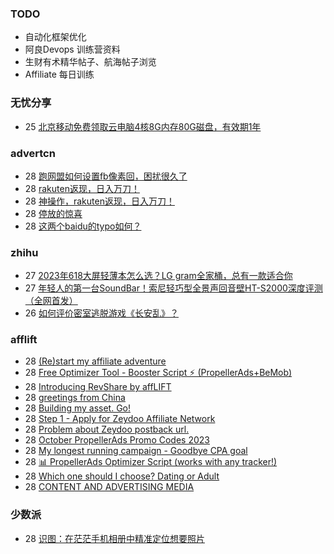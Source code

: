 ### TODO
-  自动化框架优化
-  阿良Devops 训练营资料
-  生财有术精华帖子、航海帖子浏览
-  Affiliate 每日训练

### 无忧分享
<!-- ruyo:START -->
-  25 [北京移动免费领取云电脑4核8G内存80G磁盘，有效期1年](https://51.ruyo.net/18513.html)<!-- ruyo:END -->

### advertcn
<!-- advertcn:START -->
-  28 [跑网盟如何设置fb像素回，困扰很久了](https://www.advertcn.com/forum.php?mod=viewthread&tid=112730)
-  28 [rakuten返现，日入万刀！](https://www.advertcn.com/forum.php?mod=viewthread&tid=112729)
-  28 [神操作，rakuten返现，日入万刀！](https://www.advertcn.com/forum.php?mod=viewthread&tid=112728)
-  28 [停放的惊喜](https://www.advertcn.com/forum.php?mod=viewthread&tid=112727)
-  28 [这两个baidu的typo如何？](https://www.advertcn.com/forum.php?mod=viewthread&tid=112726)<!-- advertcn:END -->

### zhihu
<!-- zhihu:START -->
-  27 [2023年618大屏轻薄本怎么选？LG gram全家桶，总有一款适合你](http://zhuanlan.zhihu.com/p/632641888?utm_campaign=rss&utm_medium=rss&utm_source=rss&utm_content=title)
-  27 [年轻人的第一台SoundBar！索尼轻巧型全景声回音壁HT-S2000深度评测（全网首发）](http://zhuanlan.zhihu.com/p/630990296?utm_campaign=rss&utm_medium=rss&utm_source=rss&utm_content=title)
-  26 [如何评价密室逃脱游戏《长安乱》？](http://www.zhihu.com/question/563950552/answer/3045961312?utm_campaign=rss&utm_medium=rss&utm_source=rss&utm_content=title)<!-- zhihu:END -->

### afflift
<!-- afflift:START -->
-  28 [&lpar;Re&rpar;start my affiliate adventure](https://afflift.com/f/threads/re-start-my-affiliate-adventure.11887/)
-  28 [Free Optimizer Tool - Booster Script ⚡ &lpar;PropellerAds+BeMob&rpar;](https://afflift.com/f/threads/free-optimizer-tool-booster-script-%E2%9A%A1-propellerads-bemob.10601/)
-  28 [Introducing RevShare by affLIFT](https://afflift.com/f/threads/introducing-revshare-by-afflift.11814/)
-  28 [greetings from China](https://afflift.com/f/threads/greetings-from-china.11085/)
-  28 [Building my asset. Go!](https://afflift.com/f/threads/building-my-asset-go.11736/)
-  28 [Step 1 - Apply for Zeydoo Affiliate Network](https://afflift.com/f/threads/step-1-apply-for-zeydoo-affiliate-network.7472/)
-  28 [Problem about Zeydoo postback url.](https://afflift.com/f/threads/problem-about-zeydoo-postback-url.11886/)
-  28 [October PropellerAds Promo Codes 2023](https://afflift.com/f/threads/october-propellerads-promo-codes-2023.11767/)
-  28 [My longest running campaign - Goodbye CPA goal](https://afflift.com/f/threads/my-longest-running-campaign-goodbye-cpa-goal.11839/)
-  28 [📊 PropellerAds Optimizer Script &lpar;works with any tracker!&rpar;](https://afflift.com/f/threads/%F0%9F%93%8A-propellerads-optimizer-script-works-with-any-tracker.11813/)
-  28 [Which one should I choose? Dating or Adult](https://afflift.com/f/threads/which-one-should-i-choose-dating-or-adult.11776/)
-  28 [CONTENT AND ADVERTISING MEDIA](https://afflift.com/f/threads/content-and-advertising-media.11793/)<!-- afflift:END -->

### 少数派
<!-- sspai:START -->
-  28 [识图：在茫茫手机相册中精准定位想要照片](https://sspai.com/post/83441)<!-- sspai:END -->
